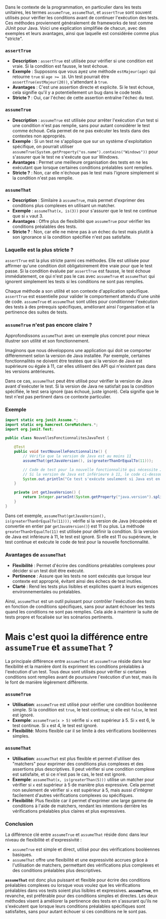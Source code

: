 Dans le contexte de la programmation, en particulier dans les tests unitaires, les termes `assumeTrue`, `assumeThat`, et `assertTrue` sont souvent utilisés pour vérifier les conditions avant de continuer l'exécution des tests. Ces méthodes proviennent généralement de frameworks de test comme JUnit pour Java. Voici une explication simplifiée de chacun, avec des exemples et leurs avantages, ainsi que laquelle est considérée comme plus "stricte".

### `assertTrue`

- **Description** : `assertTrue` est utilisée pour vérifier si une condition est vraie. Si la condition est fausse, le test échoue.
- **Exemple** : Supposons que vous ayez une méthode `estMajeur(age)` qui retourne `true` si `age >= 18`. Un test pourrait être `assertTrue(estMajeur(20))`, s'attendant à `true`.
- **Avantages** : C'est une assertion directe et explicite. Si le test échoue, cela signifie qu'il y a potentiellement un bug dans le code testé.
- **Stricte ?** : Oui, car l'échec de cette assertion entraîne l'échec du test.

### `assumeTrue`

- **Description** : `assumeTrue` est utilisée pour arrêter l'exécution d'un test si une condition n'est pas remplie, sans pour autant considérer le test comme échoué. Cela permet de ne pas exécuter les tests dans des contextes non appropriés.
- **Exemple** : Si un test ne s'applique que sur un système d'exploitation spécifique, on pourrait utiliser `assumeTrue(System.getProperty("os.name").contains("Windows"))` pour s'assurer que le test ne s'exécute que sur Windows.
- **Avantages** : Permet une meilleure organisation des tests en ne les exécutant que lorsque certaines conditions préalables sont remplies.
- **Stricte ?** : Non, car elle n'échoue pas le test mais l'ignore simplement si la condition n'est pas remplie.

### `assumeThat`

- **Description** : Similaire à `assumeTrue`, mais permet d'exprimer des conditions plus complexes en utilisant un matcher.
- **Exemple** : `assumeThat(x, is(3))` pour s'assurer que le test ne continue que si `x` vaut 3.
- **Avantages** : Offre plus de flexibilité que `assumeTrue` pour vérifier les conditions préalables des tests.
- **Stricte ?** : Non, car elle ne mène pas à un échec du test mais plutôt à son ignorance si la condition spécifiée n'est pas satisfaite.

### Laquelle est la plus stricte ?

`assertTrue` est la plus stricte parmi ces méthodes. Elle est utilisée pour affirmer qu'une condition doit obligatoirement être vraie pour que le test passe. Si la condition évaluée par `assertTrue` est fausse, le test échoue immédiatement, ce qui n'est pas le cas avec `assumeTrue` et `assumeThat` qui ignorent simplement les tests si les conditions ne sont pas remplies.

Chaque méthode a son utilité et son contexte d'application spécifique. `assertTrue` est essentielle pour valider le comportement attendu d'une unité de code. `assumeTrue` et `assumeThat` sont utiles pour conditionner l'exécution des tests à des prérequis spécifiques, améliorant ainsi l'organisation et la pertinence des suites de tests.


### `assumeTrue` n'est pas encore claire ?

Approfondissons `assumeThat` avec un exemple plus concret pour mieux illustrer son utilité et son fonctionnement.

Imaginons que nous développons une application qui doit se comporter différemment selon la version de Java installée. Par exemple, certaines fonctionnalités ne doivent être testées que si la version de Java est supérieure ou égale à 11, car elles utilisent des API qui n'existent pas dans les versions antérieures.

Dans ce cas, `assumeThat` peut être utilisé pour vérifier la version de Java avant d'exécuter le test. Si la version de Java ne satisfait pas la condition spécifiée, le test sera ignoré (pas échoué, juste ignoré). Cela signifie que le test n'est pas pertinent dans ce contexte particulier.

### Exemple

```java
import static org.junit.Assume.*;
import static org.hamcrest.CoreMatchers.*;
import org.junit.Test;

public class NouvellesFonctionnalitesJavaTest {

    @Test
    public void testNouvelleFonctionnalite() {
        // Vérifie que la version de Java est au moins 11
        assumeThat(getJavaVersion(), is(greaterThanOrEqualTo(11)));

        // Code de test pour la nouvelle fonctionnalité qui nécessite Java 11+
        // Si la version de Java est inférieure à 11, le code ci-dessous ne sera pas exécuté.
        System.out.println("Ce test s'exécute seulement si Java est en version 11 ou plus.");
    }

    private int getJavaVersion() {
        return Integer.parseInt(System.getProperty("java.version").split("\\.")[0]);
    }
}
```

Dans cet exemple, `assumeThat(getJavaVersion(), is(greaterThanOrEqualTo(11)));` vérifie si la version de Java (récupérée et convertie en entier par `getJavaVersion()`) est 11 ou plus. La méthode `greaterThanOrEqualTo(11)` est utilisée pour définir la condition. Si la version de Java est inférieure à 11, le test est ignoré. Si elle est 11 ou supérieure, le test continue et exécute le code de test pour la nouvelle fonctionnalité.

### Avantages de `assumeThat`

- **Flexibilité** : Permet d'écrire des conditions préalables complexes pour décider si un test doit être exécuté.
- **Pertinence** : Assure que les tests ne sont exécutés que lorsque leur contexte est approprié, évitant ainsi des échecs de test inutiles.
- **Clarté** : Rend les tests plus lisibles et explicites quant à leurs exigences environnementales ou préalables.

Ainsi, `assumeThat` est un outil puissant pour contrôler l'exécution des tests en fonction de conditions spécifiques, sans pour autant échouer les tests quand les conditions ne sont pas remplies. Cela aide à maintenir la suite de tests propre et focalisée sur les scénarios pertinents.


# Mais c'est quoi la différence entre `assumeTrue` et `assumeThat` ?

La principale différence entre `assumeThat` et `assumeTrue` réside dans leur flexibilité et la manière dont ils expriment les conditions préalables à l'exécution d'un test. Tous deux sont utilisés pour vérifier si certaines conditions sont remplies avant de poursuivre l'exécution d'un test, mais ils le font de manière légèrement différente.

### `assumeTrue`

- **Utilisation**: `assumeTrue` est utilisé pour vérifier une condition booléenne simple. Si la condition est `true`, le test continue; si elle est `false`, le test est ignoré.
- **Exemple**: `assumeTrue(x > 5)` vérifie si `x` est supérieur à 5. Si `x` est 6, le test continue. Si `x` est 4, le test est ignoré.
- **Flexibilité**: Moins flexible car il se limite à des vérifications booléennes simples.

### `assumeThat`

- **Utilisation**: `assumeThat` est plus flexible et permet d'utiliser des "matchers" pour exprimer des conditions plus complexes et des assertions plus descriptives. Il peut vérifier si une condition complexe est satisfaite, et si ce n'est pas le cas, le test est ignoré.
- **Exemple**: `assumeThat(x, is(greaterThan(5)))` utilise un matcher pour vérifier si `x` est supérieur à 5 de manière plus expressive. Cela permet non seulement de vérifier si `x` est supérieur à 5, mais aussi d'intégrer facilement d'autres vérifications complexes ou spécifiques.
- **Flexibilité**: Plus flexible car il permet d'exprimer une large gamme de conditions à l'aide de matchers, rendant les intentions derrière les vérifications préalables plus claires et plus expressives.

### Conclusion

La différence clé entre `assumeTrue` et `assumeThat` réside donc dans leur niveau de flexibilité et d'expressivité :

- `assumeTrue` est simple et direct, utilisé pour des vérifications booléennes basiques.
- `assumeThat` offre une flexibilité et une expressivité accrues grâce à l'utilisation de matchers, permettant des vérifications plus complexes et des conditions préalables plus descriptives.

**`assumeThat`** est donc plus puissant et flexible pour écrire des conditions préalables complexes ou lorsque vous voulez que les vérifications préalables dans vos tests soient plus lisibles et expressives. **`assumeTrue`**, en revanche, est préférable pour des conditions simples et directes. Les deux méthodes visent à améliorer la pertinence des tests en s'assurant qu'ils ne s'exécutent que lorsque leurs conditions préalables spécifiques sont satisfaites, sans pour autant échouer si ces conditions ne le sont pas.
